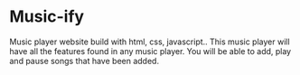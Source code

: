 # Music-ify
Music player website build with html, css, javascript.. This music player will have all the features found in any  music player. You will be able to add, play and pause songs that have been added.
